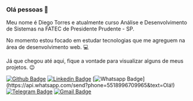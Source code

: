 ### Olá pessoas 👋

Meu nome é Diego Torres e atualmente curso Análise e Desenvolvimento de Sistemas na FATEC de Presidente Prudente - SP. 

No momento estou focado em estudar tecnologias que me agreguem na área de desenvolvimento web. :computer:

Já que chegou até aqui, fique a vontade para visualizar alguns de meus projetos. :wink:

[![Github Badge](https://img.shields.io/badge/-Github-000?style=flat-square&logo=Github&logoColor=white&link=https://github.com/DiegoTBC)](https://github.com/DiegoTBC)
[![Linkedin Badge](https://img.shields.io/badge/-LinkedIn-blue?style=flat-square&logo=Linkedin&logoColor=white&link=https://www.linkedin.com/in/diegotbc/)](https://www.linkedin.com/in/diegotbc/)
[![Whatsapp Badge](https://img.shields.io/badge/-Whatsapp-4CA143?style=flat-square&labelColor=4CA143&logo=whatsapp&logoColor=white&link=https://api.whatsapp.com/send?phone=5518996709965&text=Olá!)](https://api.whatsapp.com/send?phone=5518996709965&text=Olá!)
[![Telegram Badge](https://img.shields.io/badge/-Telegram-1ca0f1?style=flat-square&labelColor=1ca0f1&logo=telegram&logoColor=white&link=https://t.me/DiegoTBC)](https://t.me/DiegoTBC)
[![Gmail Badge](https://img.shields.io/badge/-Gmail-c14438?style=flat-square&logo=Gmail&logoColor=white&link=mailto:torressdiiego@gmail.com)](mailto:torressdiiego@gmail.com)

<!--
**DiegoTBC/DiegoTBC** is a ✨ _special_ ✨ repository because its `README.md` (this file) appears on your GitHub profile.

Here are some ideas to get you started:

- 🔭 I’m currently working on ...
- 🌱 I’m currently learning ...
- 👯 I’m looking to collaborate on ...
- 🤔 I’m looking for help with ...
- 💬 Ask me about ...
- 📫 How to reach me: ...
- 😄 Pronouns: ...
- ⚡ Fun fact: ...
-->
